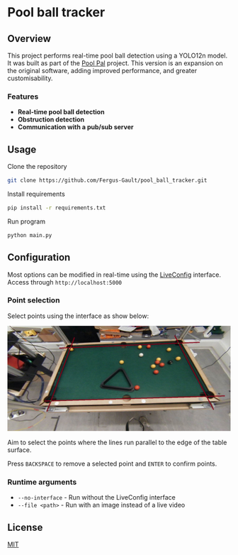 # **Pool ball tracker** #

## Overview ##

This project performs real-time pool ball detection using a YOLO12n model. It was built as part of the [Pool Pal](https://informatics.ed.ac.uk/news-events/latest-news/informatics-students-showcase-innovative-assistive-robotics-at-sdp-trade) project. This version is an expansion on the original software, adding improved performance, and greater customisability.

### Features ###

- **Real-time pool ball detection**
- **Obstruction detection**
- **Communication with a pub/sub server**

## Usage ##

Clone the repository

```bash
git clone https://github.com/Fergus-Gault/pool_ball_tracker.git
```

Install requirements

```bash
pip install -r requirements.txt
```

Run program

```bash
python main.py
```

## Configuration ##

Most options can be modified in real-time using the [LiveConfig](https://pypi.org/project/liveconfig/) interface. Access through `http://localhost:5000`

### Point selection ###

Select points using the interface as show below:

![Ideal points for corner selection](./images/ideal_points.jpg "Ideal Points")

Aim to select the points where the lines run parallel to the edge of the table surface.

Press `BACKSPACE` to remove a selected point and `ENTER` to confirm points.

### Runtime arguments ###

- `--no-interface` - Run without the LiveConfig interface
- `--file <path>` - Run with an image instead of a live video

## License ##

[MIT](https://choosealicense.com/licenses/mit/)
